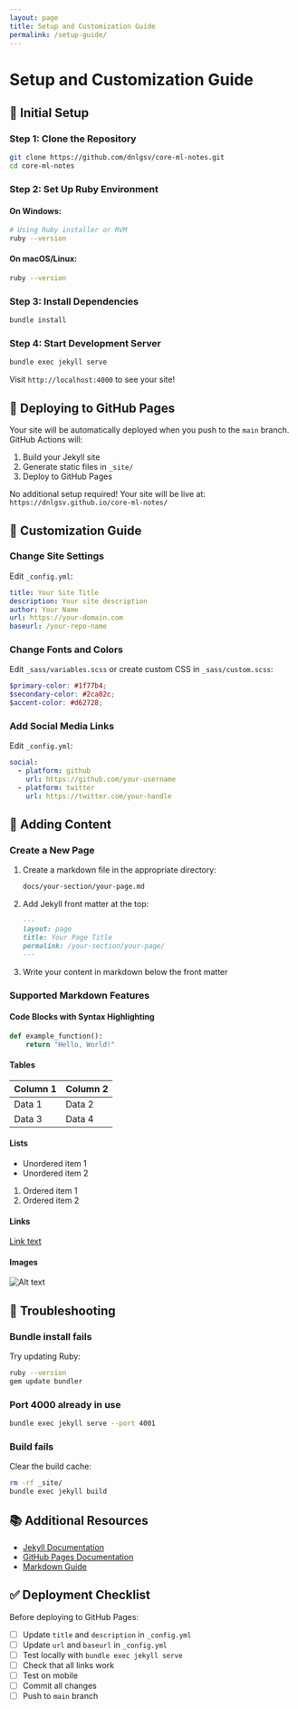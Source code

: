 ```yaml
---
layout: page
title: Setup and Customization Guide
permalink: /setup-guide/
---
```


# Setup and Customization Guide

## 🎯 Initial Setup

### Step 1: Clone the Repository

```bash
git clone https://github.com/dnlgsv/core-ml-notes.git
cd core-ml-notes
```

### Step 2: Set Up Ruby Environment

#### On Windows:
```bash
# Using Ruby installer or RVM
ruby --version
```

#### On macOS/Linux:
```bash
ruby --version
```

### Step 3: Install Dependencies

```bash
bundle install
```

### Step 4: Start Development Server

```bash
bundle exec jekyll serve
```

Visit `http://localhost:4000` to see your site!

## 🚀 Deploying to GitHub Pages

Your site will be automatically deployed when you push to the `main` branch. GitHub Actions will:
1. Build your Jekyll site
2. Generate static files in `_site/`
3. Deploy to GitHub Pages

No additional setup required! Your site will be live at: `https://dnlgsv.github.io/core-ml-notes/`

## 🎨 Customization Guide

### Change Site Settings

Edit `_config.yml`:

```yaml
title: Your Site Title
description: Your site description
author: Your Name
url: https://your-domain.com
baseurl: /your-repo-name
```

### Change Fonts and Colors

Edit `_sass/variables.scss` or create custom CSS in `_sass/custom.scss`:

```scss
$primary-color: #1f77b4;
$secondary-color: #2ca02c;
$accent-color: #d62728;
```

### Add Social Media Links

Edit `_config.yml`:

```yaml
social:
  - platform: github
    url: https://github.com/your-username
  - platform: twitter
    url: https://twitter.com/your-handle
```

## 📝 Adding Content

### Create a New Page

1. Create a markdown file in the appropriate directory:
   ```bash
   docs/your-section/your-page.md
   ```

2. Add Jekyll front matter at the top:
   ```markdown
   ---
   layout: page
   title: Your Page Title
   permalink: /your-section/your-page/
   ---
   ```

3. Write your content in markdown below the front matter

### Supported Markdown Features

#### Code Blocks with Syntax Highlighting
```python
def example_function():
    return "Hello, World!"
```

#### Tables
| Column 1 | Column 2 |
|----------|----------|
| Data 1   | Data 2   |
| Data 3   | Data 4   |

#### Lists
- Unordered item 1
- Unordered item 2

1. Ordered item 1
2. Ordered item 2

#### Links
[Link text](https://example.com)

#### Images
![Alt text](/assets/image.png)

## 🐛 Troubleshooting

### Bundle install fails
Try updating Ruby:
```bash
ruby --version
gem update bundler
```

### Port 4000 already in use
```bash
bundle exec jekyll serve --port 4001
```

### Build fails
Clear the build cache:
```bash
rm -rf _site/
bundle exec jekyll build
```

## 📚 Additional Resources

- [Jekyll Documentation](https://jekyllrb.com/)
- [GitHub Pages Documentation](https://docs.github.com/en/pages)
- [Markdown Guide](https://www.markdownguide.org/)

## ✅ Deployment Checklist

Before deploying to GitHub Pages:

- [ ] Update `title` and `description` in `_config.yml`
- [ ] Update `url` and `baseurl` in `_config.yml`
- [ ] Test locally with `bundle exec jekyll serve`
- [ ] Check that all links work
- [ ] Test on mobile
- [ ] Commit all changes
- [ ] Push to `main` branch
